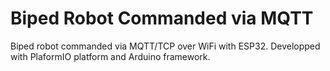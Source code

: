# Biped Robot Commanded via MQTT
Biped robot commanded via MQTT/TCP over WiFi with ESP32. Developped with PlaformIO platform and Arduino framework.
